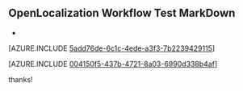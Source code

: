 ## OpenLocalization Workflow Test MarkDown
* 

[AZURE.INCLUDE [5add76de-6c1c-4ede-a3f3-7b2239429115](calleeMd1.md)]



[AZURE.INCLUDE [004150f5-437b-4721-8a03-6990d338b4af](calleeMd2.md)]

 
thanks!